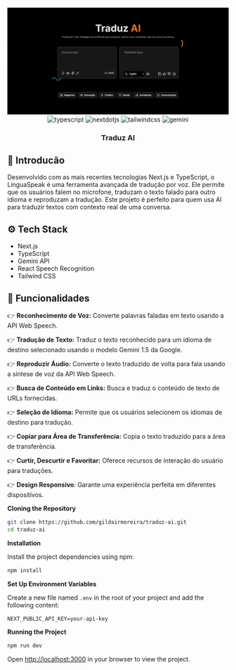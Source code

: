 <div align="center">
  <br />
      <img src="./readmefoto.png" alt="Project Banner">
  
  <br />

  <div>
    <img src="https://img.shields.io/badge/TypeScript-3178C6?logo=typescript&logoColor=fff" alt="typescript" />
    <img src="https://img.shields.io/badge/Next.js-black?logo=next.js&logoColor=white" alt="nextdotjs" />
    <img src="https://img.shields.io/badge/Tailwind%20CSS-%2338B2AC.svg?logo=tailwind-css&logoColor=white" alt="tailwindcss" />
    <img src="https://img.shields.io/badge/Google%20Gemini-886FBF?logo=googlegemini&logoColor=fff" alt="gemini" />
  </div>

  <h3 align="center">Traduz AI</h3>

</div>

## <a name="introduction">🤖 Introducão</a>
Desenvolvido com as mais recentes tecnologias Next.js e TypeScript, o LinguaSpeak é uma ferramenta avançada de tradução por voz. Ele permite que os usuários falem no microfone, traduzam o texto falado para outro idioma e reproduzam a tradução. Este projeto é perfeito para quem usa AI para traduzir textos com contexto real de uma conversa.

## <a name="tech-stack">⚙️ Tech Stack</a>

- Next.js
- TypeScript
- Gemini API
- React Speech Recognition
- Tailwind CSS

## <a name="features">🔋 Funcionalidades</a>

👉 **Reconhecimento de Voz:** Converte palavras faladas em texto usando a API Web Speech.

👉 **Tradução de Texto:** Traduz o texto reconhecido para um idioma de destino selecionado usando o modelo Gemini 1.5 da Google.

👉 **Reproduzir Áudio:** Converte o texto traduzido de volta para fala usando a síntese de voz da API Web Speech.

👉 **Busca de Conteúdo em Links:** Busca e traduz o conteúdo de texto de URLs fornecidas.

👉 **Seleção de Idioma:** Permite que os usuários selecionem os idiomas de destino para tradução.

👉 **Copiar para Área de Transferência:** Copia o texto traduzido para a área de transferência.

👉 **Curtir, Descurtir e Favoritar:** Oferece recursos de interação do usuário para traduções.

👉 **Design Responsivo**: Garante uma experiência perfeita em diferentes dispositivos.

**Cloning the Repository**

```bash
git clone https://github.com/gildairmoreira/traduz-ai.git
cd traduz-ai
```

**Installation**

Install the project dependencies using npm:

```bash
npm install
```

**Set Up Environment Variables**

Create a new file named `.env` in the root of your project and add the following content:

```env
NEXT_PUBLIC_API_KEY=your-api-key
```

**Running the Project**

```bash
npm run dev
```

Open [http://localhost:3000](http://localhost:3000) in your browser to view the project.
